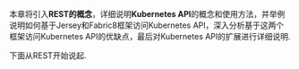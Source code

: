 本章将引入**REST的概念**，详细说明**Kubernetes API**的概念和使用方法，并举例说明如何基于Jersey和Fabric8框架访问Kubernetes API，深入分析基于这两个框架访问Kubernetes API的优缺点，最后对Kubernetes API的扩展进行详细说明. 

下面从REST开始说起. 